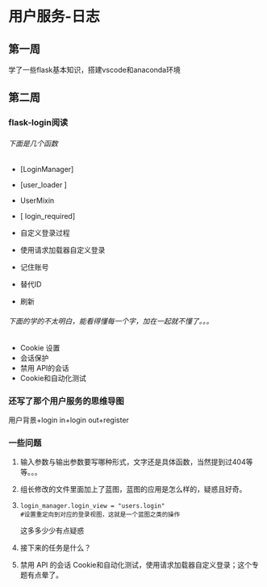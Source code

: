 # 

# 用户服务-日志

## 第一周

学了一些flask基本知识，搭建vscode和anaconda环境

## 第二周

### flask-login阅读

###### 下面是几个函数

- [LoginManager]
- [user_loader ]
- UserMixin

- [ login_required]
- 自定义登录过程
- 使用请求加载器自定义登录
- 记住账号
- 替代ID
- 刷新

###### 下面的学的不太明白，能看得懂每一个字，加在一起就不懂了。。。

- Cookie 设置
- 会话保护
- 禁用 API的会话
- Cookie和自动化测试

### 还写了那个用户服务的思维导图

用户背景+login in+login out+register

### 一些问题

1. 输入参数与输出参数要写哪种形式，文字还是具体函数，当然提到过404等等。。。

2. 组长修改的文件里面加上了蓝图，蓝图的应用是怎么样的，疑惑且好奇。

3. ```
   login_manager.login_view = "users.login"
   #设置重定向到对应的登录视图，这就是一个蓝图之类的操作
   ```

   这多多少少有点疑惑

4. 接下来的任务是什么？

5. 禁用 API 的会话 Cookie和自动化测试，使用请求加载器自定义登录；这个专题有点晕了。
